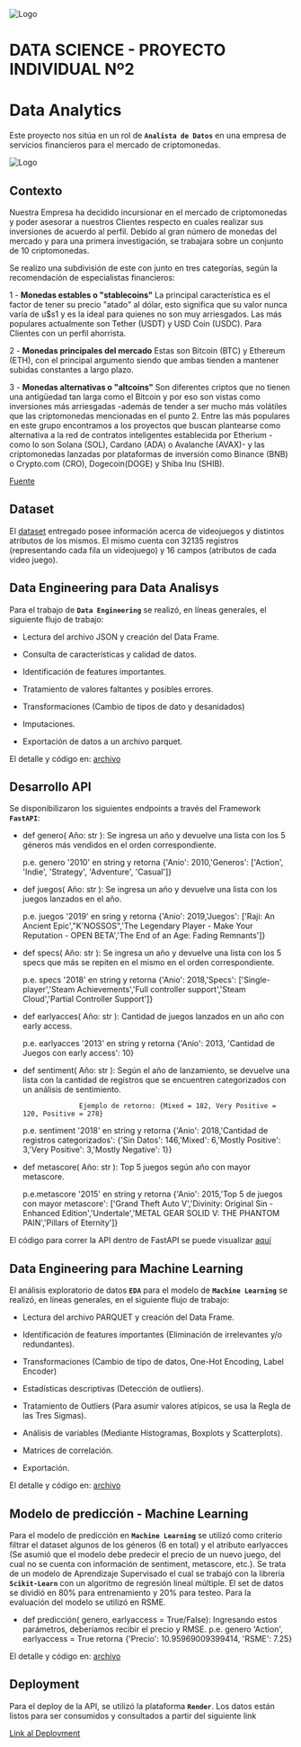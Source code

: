 ![Logo](https://blog.soyhenry.com/content/images/2021/02/HEADER-BLOG-NEGRO-01.jpg)

# DATA SCIENCE - PROYECTO INDIVIDUAL Nº2
# Data Analytics


Este proyecto nos sitúa en un rol de **`Analista de Datos`** en una empresa de servicios financieros para el mercado de criptomonedas.

![Logo](https://cardaniers.com/wp-content/uploads/2021/05/binance-coin.jpg)

## Contexto

Nuestra Empresa ha decidido incursionar en el mercado de criptomonedas y poder asesorar a nuestros Clientes respecto en cuales realizar sus inversiones de acuerdo al perfil.
Debido al gran número de monedas del mercado y para una primera investigación, se trabajara sobre un conjunto de 10 criptomonedas.

Se realizo una subdivisión de este con junto en tres categorías, según la recomendación de especialistas financieros:

1 - **Monedas estables o "stablecoins"** La principal característica es el factor de tener su precio "atado" al dólar, esto significa que su valor nunca varía de u$s1 y es la ideal para quienes no son muy arriesgados. Las más populares actualmente son Tether (USDT) y USD Coin (USDC). Para Clientes con un perfil ahorrista.

2 - **Monedas principales del mercado** Estas son Bitcoin (BTC) y Ethereum (ETH), con el principal argumento siendo que ambas tienden a mantener subidas constantes a largo plazo.

3 - **Monedas alternativas o "altcoins"** Son diferentes criptos que no tienen una antigüedad tan larga como el Bitcoin y por eso son vistas como inversiones más arriesgadas -además de tender a ser mucho más volátiles que las criptomonedas mencionadas en el punto 2. 
Entre las más populares en este grupo encontramos a los proyectos que buscan plantearse como alternativa a la red de contratos inteligentes establecida por Etherium -como lo son Solana (SOL), Cardano (ADA) o Avalanche (AVAX)- y las criptomonedas lanzadas por plataformas de inversión como Binance (BNB) o Crypto.com (CRO), Dogecoin(DOGE) y Shiba Inu (SHIB).

[Fuente](https://www.ambito.com/finanzas/criptomonedas/ahorrar-cuales-son-las-mejores-alternativas-protegerse-la-devaluacion-n5330435)

## Dataset

El [dataset](https://github.com/GLJaraBarth/1_Proyecto_Individual_MLOps/blob/main/steam_games.json) entregado posee información acerca de videojuegos y distintos atributos de los mismos. El mismo cuenta con 32135 registros (representando cada fila un videojuego) y 16 campos (atributos de cada video juego).

## Data Engineering para Data Analisys

Para el trabajo de **`Data Engineering`** se realizó, en líneas generales, el siguiente flujo de trabajo:

- Lectura del archivo JSON y creación del Data Frame.

- Consulta de características y calidad de datos.

- Identificación de features importantes.

- Tratamiento de valores faltantes y posibles errores.

- Transformaciones (Cambio de tipos de dato y desanidados)

- Imputaciones.

- Exportación de datos a un archivo parquet.

El detalle y código en:
[archivo](https://github.com/GLJaraBarth/1_Proyecto_Individual_MLOps/blob/main/steam_games_EDA_DE.ipynb)


## Desarrollo API

Se disponibilizaron los siguientes endpoints a través del Framework **`FastAPI`**:

- def genero( Año: str ): Se ingresa un año y devuelve una lista con los 5 géneros más vendidos en el orden correspondiente. 
  
  p.e. genero '2010' en string y retorna {'Anio': 2010,'Generos': ['Action', 'Indie', 'Strategy', 'Adventure', 'Casual']}

- def juegos( Año: str ): Se ingresa un año y devuelve una lista con los juegos lanzados en el año. 
 
  p.e. juegos '2019' en sring y retorna {'Anio': 2019,'Juegos': ['Raji: An Ancient Epic',"K'NOSSOS",'The Legendary Player - Make Your Reputation - OPEN BETA','The End of an Age: Fading Remnants']}

- def specs( Año: str ): Se ingresa un año y devuelve una lista con los 5 specs que más se repiten en el mismo en el orden correspondiente. 
  
  p.e. specs '2018' en string y retorna {'Anio': 2018,'Specs': ['Single-player','Steam Achievements','Full controller support','Steam Cloud','Partial Controller Support']}

- def earlyacces( Año: str ): Cantidad de juegos lanzados en un año con early access. 
  
  p.e. earlyacces '2013' en string y retorna {'Anio': 2013, 'Cantidad de Juegos con early access': 10}

- def sentiment( Año: str ): Según el año de lanzamiento, se devuelve una lista con la cantidad de registros que se encuentren categorizados con   un análisis de sentimiento.

                    Ejemplo de retorno: {Mixed = 182, Very Positive = 120, Positive = 278}

    p.e. sentiment '2018' en string y retorna {'Anio': 2018,'Cantidad de registros categorizados': {'Sin Datos': 146,'Mixed': 6,'Mostly Positive': 3,'Very Positive': 3,'Mostly Negative': 1}}

- def metascore( Año: str ): Top 5 juegos según año con mayor metascore. 
  
  p.e.metascore '2015' en string y retorna {'Anio': 2015,'Top 5 de juegos   con mayor metascore': ['Grand Theft Auto V','Divinity: Original Sin - Enhanced Edition','Undertale','METAL GEAR SOLID V: THE PHANTOM PAIN','Pillars of Eternity']}

El código para correr la API dentro de FastAPI se puede visualizar [aquí](https://github.com/GLJaraBarth/1_Proyecto_Individual_MLOps/blob/main/main.py) 

## Data Engineering para Machine Learning

El análisis exploratorio de datos **`EDA`** para el modelo de **`Machine Learning`** se realizó, en líneas generales, en el siguiente flujo de trabajo:

- Lectura del archivo PARQUET y creación del Data Frame.

- Identificación de features importantes (Eliminación de irrelevantes y/o redundantes).

- Transformaciones (Cambio de tipo de datos, One-Hot Encoding, Label Encoder)

- Estadísticas descriptivas (Detección de outliers).

- Tratamiento de Outliers (Para asumir valores atípicos, se usa la Regla de las Tres Sigmas).

- Análisis de variables (Mediante Histogramas, Boxplots y Scatterplots).

- Matrices de correlación.

- Exportación.

El detalle y código en:
[archivo](https://github.com/GLJaraBarth/1_Proyecto_Individual_MLOps/blob/main/steam_games_EDA_ML.ipynb)

## Modelo de predicción - Machine Learning

Para el modelo de predicción en **`Machine Learning`** se utilizó como criterio filtrar el dataset algunos de los géneros (6 en total) y el atributo earlyacces (Se asumió que el modelo debe predecir el precio de un nuevo juego, del cual no se cuenta con información de sentiment, metascore, etc.).
Se trata de un modelo de Aprendizaje Supervisado el cual se trabajó con la librería **`Scikit-Learn`** con un algoritmo de regresión lineal múltiple.
El set de datos se dividió en 80% para entrenamiento y 20% para testeo. Para la evaluación del modelo se utilizó en RSME.

- def predicción( genero, earlyaccess = True/False): Ingresando estos parámetros, deberíamos recibir el precio y RMSE. p.e. genero 'Action', earlyaccess = True retorna {'Precio': 10.95969009399414, 'RSME': 7.25}

El detalle y código en:
[archivo](https://github.com/GLJaraBarth/1_Proyecto_Individual_MLOps/blob/main/modelo_ML.ipynb)

## Deployment

Para el deploy de la API, se utilizó la plataforma **`Render`**.
Los datos están listos para ser consumidos y consultados a partir del siguiente link

[Link al Deployment](https://gljara-1-proyecto-mlops.onrender.com/docs#)